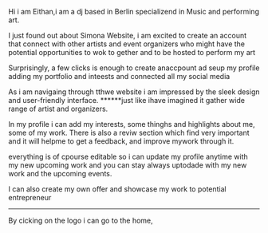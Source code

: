 Hi i am Eithan,i am a dj based in Berlin specializend in Music and performing art.

I just found out about Simona Website, i am excited to create an account that connect with other artists and event organizers who might
have the potential opportunities to wok to gether and to be hosted to perform my art

Surprisingly, a few clicks is enough to create anaccpount ad seup my profile adding my portfolio and inteests and connected all my social media

As i am navigaing through tthwe website i am impressed by the sleek design and user-friendly interface. **\*\***just like ihave imagined it gather wide range of artist and organizers.

In my profile i can add my interests, some thinghs and highlights about me, some of my work. There is also a reviw section which find very important and it will helpme to get a feedback, and improve mywork through it.

everything is of cpourse editable so i can update my profile anytime with my new upcoming work and you can stay always uptodade with my new work and the upcoming events.

I can also create my own offer and showcase my work to potential entrepreneur

---

By cicking on the logo i can go to the home,
